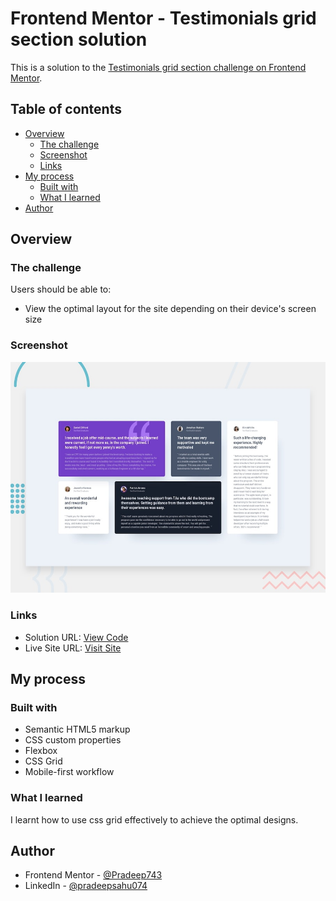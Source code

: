 # Frontend Mentor - Testimonials grid section solution

This is a solution to the [Testimonials grid section challenge on Frontend Mentor](https://www.frontendmentor.io/challenges/testimonials-grid-section-Nnw6J7Un7).

## Table of contents

- [Overview](#overview)
  - [The challenge](#the-challenge)
  - [Screenshot](#screenshot)
  - [Links](#links)
- [My process](#my-process)
  - [Built with](#built-with)
  - [What I learned](#what-i-learned)
- [Author](#author)


## Overview

### The challenge

Users should be able to:

- View the optimal layout for the site depending on their device's screen size

### Screenshot

![](./design/desktop-preview.jpg)


### Links

- Solution URL: [View Code](https://github.com/Pradeep743/Testimonials-grid-section-Challenge)
- Live Site URL: [Visit Site](https://pradeep743.github.io/Testimonials-grid-section-Challenge/)

## My process

### Built with

- Semantic HTML5 markup
- CSS custom properties
- Flexbox
- CSS Grid
- Mobile-first workflow


### What I learned

I learnt how to use css grid effectively to achieve the optimal designs.


## Author

- Frontend Mentor - [@Pradeep743](https://www.frontendmentor.io/profile/Pradeep743)
- LinkedIn - [@pradeepsahu074](https://www.linkedin.com/in/pradeepsahu074/)


